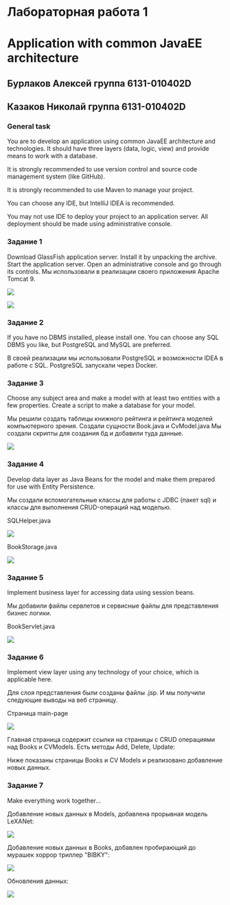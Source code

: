 # Лабораторная работа 1
# Application with common JavaEE architecture
## Бурлаков Алексей группа 6131-010402D
## Казаков Николай группа 6131-010402D

### General task
You are to develop an application using common JavaEE architecture and technologies. It should have three layers (data, logic, view) and provide means to work with a database.

It is strongly recommended to use version control and source code management system (like GitHub).

It is strongly recommended to use Maven to manage your project.

You can choose any IDE, but IntelliJ IDEA is recommended.

You may not use IDE to deploy your project to an application server. All deployment should be made using administrative console.

### Задание 1
Download GlassFish application server.
Install it by unpacking the archive.
Start the application server.
Open an administrative console and go through its controls.
Мы использовали в реализации своего приложения Apache Tomcat 9.

![](/pictures/lab-1-pics/admin.png)

![](/pictures/lab-1-pics/serverstart.png)


### Задание 2
If you have no DBMS installed, please install one. You can choose any SQL DBMS you like, but PostgreSQL and MySQL are preferred.

В своей реализации мы использовали PostgreSQL и возможности IDEA в работе с SQL. PostgreSQL запускали через Docker. 



### Задание 3
Choose any subject area and make a model with at least two entities with a few properties.
Create a script to make a database for your model.

Мы решили создать таблицы книжного рейтинга и рейтинга моделей компьютерного зрения.
Создали сущности Book.java и CvModel.java
Мы создали скрипты для создания бд и добавили туда данные.

![](/pictures/lab-1-pics/entities.png)

### Задание 4
Develop data layer as Java Beans for the model and make them prepared for use with Entity Persistence.

Мы создали вспомогательные классы для работы с JDBC (пакет sql) и классы для выполнения CRUD-операций над моделью.

SQLHelper.java

![](/pictures/lab-1-pics/sqlhelper.png)

BookStorage.java

![](/pictures/lab-1-pics/bookstorage.png)


### Задание 5
Implement business layer for accessing data using session beans.

Мы добавили файлы сервлетов и сервисные файлы для представления бизнес логики.

BookServlet.java

![](/pictures/lab-1-pics/bookservlet.png)

### Задание 6
Implement view layer using any technology of your choice, which is applicable here.

Для слоя представления были созданы файлы .jsp.
И мы получили следующие выводы на веб страницу.

Страница main-page

![](/pictures/lab-1-pics/mainpage.png)

Главная страница содержит ссылки на страницы с CRUD операциями над Books и CVModels. Есть методы Add, Delete, Update:

Ниже показаны страницы Books и CV Models и реализовано добавление новых данных.


### Задание 7
Make everything work together…

Добавление новых данных в Models, добавлена прорывная модель LeXANet:

![](/pictures/lab-1-pics/cvmodels.png)

Добавление новых данных в Books, добавлен пробирающий до мурашек хоррор триллер "BIBKY":

![](/pictures/lab-1-pics/books.png)


Обновления данных:

![](/pictures/lab-1-pics/updatefeature.png)




